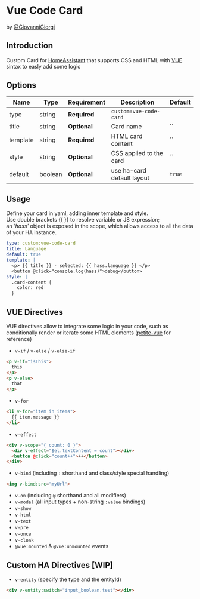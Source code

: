 # Vue Code Card 
by [@GiovanniGiorgi](https://github.com/GiovanniGiorgi)

## Introduction
Custom Card for [HomeAssistant](home-assistant.io) that supports CSS and HTML with [VUE](https://github.com/vuejs/petite-vue/tree/main) sintax to easly add some logic

## Options

| Name              | Type    | Requirement  | Description                                 | Default             |
| ----------------- | ------- | ------------ | ------------------------------------------- | ------------------- |
| type              | string  | **Required** | `custom:vue-code-card`                      |                     |
| title             | string  | **Optional** | Card name                                   | ``                  |
| template          | string  | **Required** | HTML card content                           | ``                  |
| style             | string  | **Optional** | CSS applied to the card                     | ``                  |
| default           | boolean | **Optional** | use ha-card default layout                  | `true`              |

## Usage

Define your card in yaml, adding inner template and style.\
Use double brackets {{ }} to resolve variable or JS expression;\
an _'hass'_ object is exposed in the scope, which allows access to all the data of your HA instance.

````YAML
type: custom:vue-code-card
title: Language
default: true
template: |
  <p> {{ title }} - selected: {{ hass.language }} </p>
  <button @click="console.log(hass)">debug</button>
style: |
  .card-content {
    color: red
  }
````

## VUE Directives

VUE directives allow to integrate some logic in your code, such as conditionally render or iterate some HTML elements ([petite-vue](https://github.com/vuejs/petite-vue) for reference)

- `v-if` / `v-else` / `v-else-if`
````html
<p v-if="isThis">
  this
</p>
<p v-else>
  that
</p>

``````
- `v-for`
````html
<li v-for="item in items">
  {{ item.message }}
</li>

``````
- `v-effect`
`````html
<div v-scope="{ count: 0 }">
  <div v-effect="$el.textContent = count"></div>
  <button @click="count++">++</button>
</div>
``````
- `v-bind` (including `:` shorthand and class/style special handling)
````html
<img v-bind:src="myUrl">
````
- `v-on` (including `@` shorthand and all modifiers)
- `v-model` (all input types + non-string `:value` bindings)
- `v-show`
- `v-html`
- `v-text`
- `v-pre`
- `v-once`
- `v-cloak`
- `@vue:mounted` & `@vue:unmounted` events

## Custom HA Directives [WIP]

- `v-entity` (specify the type and the entityId)
````html
<div v-entity:switch="input_boolean.test"></div>
```````